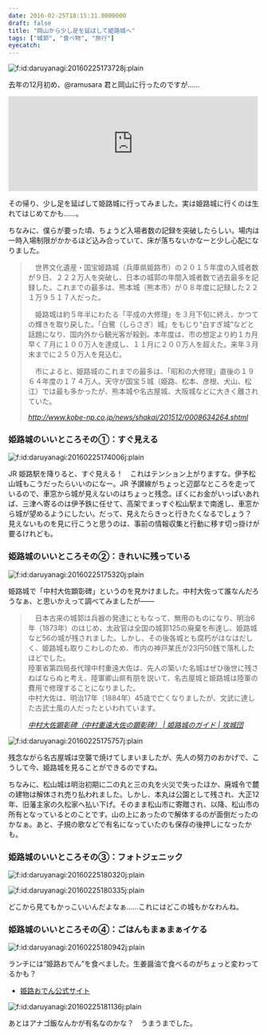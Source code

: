 ```yaml
---
date: 2016-02-25T18:15:31.0000000
draft: false
title: "岡山から少し足を延ばして姫路城へ"
tags: ["城郭", "食べ物", "旅行"]
eyecatch: 
---
```

<p><span itemscope itemtype="http://schema.org/Photograph"><img src="20160225173728.jpg" alt="f:id:daruyanagi:20160225173728j:plain" title="f:id:daruyanagi:20160225173728j:plain" class="hatena-fotolife" itemprop="image"></span></p><p>去年の12月初め、@ramusara 君と岡山に行ったのですが……</p><p><iframe src="https://hatenablog-parts.com/embed?url=https%3A%2F%2Fblog.daruyanagi.jp%2Fentry%2F2016%2F01%2F13%2F184454" title="大都会岡山で開催された“忘年会議2015”に参加してきた。 - だるろぐ" class="embed-card embed-blogcard" scrolling="no" frameborder="0" style="display: block; width: 100%; height: 190px; max-width: 500px; margin: 10px 0px;"></iframe></p><p>その帰り、少し足を延ばして姫路城に行ってみました。実は姫路城に行くのは生れてはじめてかも……。</p><p>ちなみに、僕らが要った頃、ちょうど入場者数の記録を突破したらしい。場内は一時入場制限がかかるほど込み合っていて、床が落ちないかなーと少し心配になりました。</p>

<blockquote cite="http://www.kobe-np.co.jp/news/shakai/201512/0008634264.shtml">
<p>　世界文化遺産・国宝姫路城（兵庫県姫路市）の２０１５年度の入城者数が９日、２２２万人を突破し、日本の城郭の年間入城者数で過去最多を記録した。これまでの最多は、熊本城（熊本市）が０８年度に記録した２２１万９５１７人だった。</p><p>　姫路城は約５年半にわたる「平成の大修理」を３月下旬に終え、かつての輝きを取り戻した。「白鷺（しらさぎ）城」をもじり“白すぎ城”などと話題になり、国内外から観光客が殺到。本年度は、市の想定より約１カ月早く７月に１００万人を達成し、１１月に２００万人を超えた。来年３月末までに２５０万人を見込む。</p><p>　市によると、姫路城のこれまでの最多は、「昭和の大修理」直後の１９６４年度の１７４万人。天守が国宝５城（姫路、松本、彦根、犬山、松江）では最も多かったが、熊本城や名古屋城、大阪城などに大きく離されていた。</p>

<cite><a href="http://www.kobe-np.co.jp/news/shakai/201512/0008634264.shtml">http://www.kobe-np.co.jp/news/shakai/201512/0008634264.shtml</a></cite>
</blockquote>

<div class="section">
<h3>姫路城のいいところその①：すぐ見える</h3>
<p><span itemscope itemtype="http://schema.org/Photograph"><img src="20160225174006.jpg" alt="f:id:daruyanagi:20160225174006j:plain" title="f:id:daruyanagi:20160225174006j:plain" class="hatena-fotolife" itemprop="image"></span></p><p>JR 姫路駅を降りると、すぐ見える！　これはテンション上がりますな。伊予松山城もこうだったらいいのになー。JR 予讃線がちょっと辺鄙なところを走っているので、車窓から城が見えないのはちょっと残念。ぼくにお金がいっぱいあれば、三津へ寄るのは伊予鉄に任せて、高架でまっすぐ松山駅まで南進し、車窓から城が望めるようにしたい。だって、見えたらきっと行きたくなるでしょう？　見えないものを見に行こうと思うのは、事前の情報収集と行動に移す切っ掛けが要るけれども。</p>

</div>
<div class="section">
<h3>姫路城のいいところその②：きれいに残っている</h3>
<p><span itemscope itemtype="http://schema.org/Photograph"><img src="20160225175320.jpg" alt="f:id:daruyanagi:20160225175320j:plain" title="f:id:daruyanagi:20160225175320j:plain" class="hatena-fotolife" itemprop="image"></span></p><p>姫路城で「中村大佐顕彰碑」というのを見かけました。中村大佐って誰なんだろうなぁ、と思いかえって調べてみましたが――</p>

<blockquote cite="http://kojodan.jp/castle/1/memo/535.html">
<p>　日本古来の城郭は兵器の発達にともなって、無用のものになり、明治6年（1873年）のはじめ、太政官は全国の城郭125の廃棄を布達し、姫路城など56の城が残されました。しかし、その後各城とも腐朽がはなはだしく、姫路城も取りこわしのため、市内の神戸某氏が23円50銭で落札したほどでした。<br />
陸軍省第四局長代理中村重遠大佐は、先人の築いた名城はぜひ後世に残さねばならぬと考え、陸軍卿山県有朋を説いて、名古屋城と姫路城は陸軍の費用で修理することになりました。<br />
中村大佐は、明治17年（1884年）45歳で亡くなりましたが、文武に達した古武士風の人だったといわれています。</p>

<cite><a href="http://kojodan.jp/castle/1/memo/535.html">&#x4E2D;&#x6751;&#x5927;&#x4F50;&#x9855;&#x5F70;&#x7891;&#xFF08;&#x4E2D;&#x6751;&#x91CD;&#x9060;&#x5927;&#x4F50;&#x306E;&#x9855;&#x5F70;&#x7891;&#xFF09; | &#x59EB;&#x8DEF;&#x57CE;&#x306E;&#x30AC;&#x30A4;&#x30C9; | &#x653B;&#x57CE;&#x56E3;</a></cite>
</blockquote>
<p><span itemscope itemtype="http://schema.org/Photograph"><img src="20160225175757.jpg" alt="f:id:daruyanagi:20160225175757j:plain" title="f:id:daruyanagi:20160225175757j:plain" class="hatena-fotolife" itemprop="image"></span></p><p>残念ながら名古屋城は空襲で焼けてしまいましたが、先人の努力のおかげで、こうして今、姫路城を見ることができるのですね。</p><p>ちなみに、松山城は明治初期に二の丸と三の丸を火災で失ったほか、廃城令で麓の建物は解体され売り払われました。しかし、本丸は公園として残され、大正12年、旧藩主家の久松家へ払い下げ。そのまま松山市に寄贈され、以降、松山市の所有となっているとのことです。山の上にあったので解体するのが面倒だったのかなぁ。あと、子規の歌などで有名になっていたのも保存の後押しになったかも。</p>

</div>
<div class="section">
<h3>姫路城のいいところその③：フォトジェニック</h3>
<p><span itemscope itemtype="http://schema.org/Photograph"><img src="20160225180320.jpg" alt="f:id:daruyanagi:20160225180320j:plain" title="f:id:daruyanagi:20160225180320j:plain" class="hatena-fotolife" itemprop="image"></span></p><p><span itemscope itemtype="http://schema.org/Photograph"><img src="20160225180335.jpg" alt="f:id:daruyanagi:20160225180335j:plain" title="f:id:daruyanagi:20160225180335j:plain" class="hatena-fotolife" itemprop="image"></span></p><p>どこから見てもかっこいいんだよなぁ……これにはどこの城もかなわんね。</p>

</div>
<div class="section">
<h3>姫路城のいいところその④：ごはんもまぁまぁイケる</h3>
<p><span itemscope itemtype="http://schema.org/Photograph"><img src="20160225180942.jpg" alt="f:id:daruyanagi:20160225180942j:plain" title="f:id:daruyanagi:20160225180942j:plain" class="hatena-fotolife" itemprop="image"></span></p><p>ランチには“姫路おでん”を食べました。生姜醤油で食べるのがちょっと変わってるかも？</p>

<ul>
<li><a href="http://himejioden.jp/oden.html">&#x59EB;&#x8DEF;&#x304A;&#x3067;&#x3093;&#x516C;&#x5F0F;&#x30B5;&#x30A4;&#x30C8;</a></li>
</ul><p><span itemscope itemtype="http://schema.org/Photograph"><img src="20160225181136.jpg" alt="f:id:daruyanagi:20160225181136j:plain" title="f:id:daruyanagi:20160225181136j:plain" class="hatena-fotolife" itemprop="image"></span></p><p>あとはアナゴ飯なんかが有名なのかな？　うまうまでした。</p>

</div>